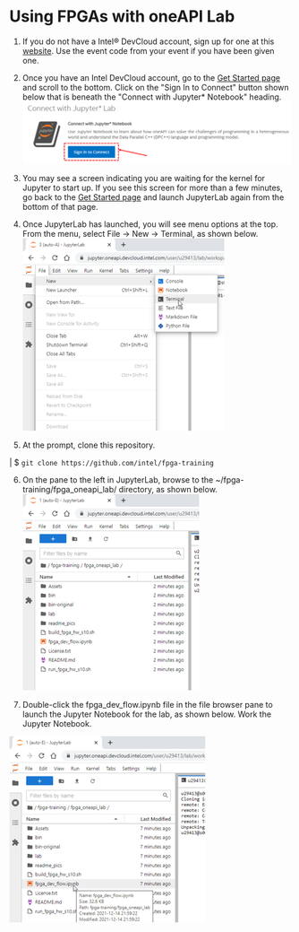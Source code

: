 # Using FPGAs with oneAPI Lab

1. If you do not have a Intel® DevCloud account, sign up for one at this [website](https://www.intel.com/content/www/us/en/forms/idz/devcloud-registration.html?tgt=https://www.intel.com/content/www/us/en/secure/forms/devcloud-enrollment/account-provisioning.html). Use the event code from your event if you have been given one.

2. Once you have an Intel DevCloud account, go to the [Get Started page](https://devcloud.intel.com/oneapi/get_started/) and scroll to the bottom. Click on the "Sign In to Connect" button shown below that is beneath the "Connect with Jupyter* Notebook" heading.
![Launch Jupyter](readme_pics/start_jupyter.png)

3. You may see a screen indicating you are waiting for the kernel for Jupyter to start up. If you see this screen for more than a few minutes, go back to the [Get Started page](https://devcloud.intel.com/oneapi/get_started/) and launch JupyterLab again from the bottom of that page.

4. Once JupyterLab has launched, you will see menu options at the top. From the menu, select File -> New -> Terminal, as shown below.
![Launch Terminal](readme_pics/launch_terminal.png)

5. At the prompt, clone this repository.

|  $ `git clone https://github.com/intel/fpga-training`

6. On the pane to the left in JupyterLab, browse to the ~/fpga-training/fpga_oneapi_lab/ directory, as shown below.
![Browse to the lab directory](readme_pics/browse_to_lab.png)

7. Double-click the fpga_dev_flow.ipynb file in the file browser pane to launch the Jupyter Notebook for the lab, as shown below. Work the Jupyter Notebook.

![Launch Notebook](readme_pics/launch_notebook.png)

